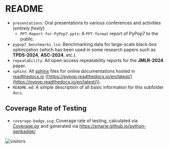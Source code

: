 # README

* `presentations`: Oral presentations to various conferences and activities (*entirely freely*)
  * `PPT-Report-for-PyPop7.pptx`: A `PPT-format` report of PyPop7 to the public.
* `pypop7_benchmarks_lso`: Benchmarking data for large-scale black-box optimization (which has
  been used in some research papers such as **TPDS-2024**, **ASC-2024**, etc.).
* `repeatability`: All open-access repeatability reports for the **JMLR-2024** paper.
* `sphinx`: All [sphinx](https://www.sphinx-doc.org/en/master/) files for online documentations
  hosted in [readthedocs.io](https://about.readthedocs.com/?ref=readthedocs.org)
  ([https://pypop.readthedocs.io/en/latest/](https://pypop.readthedocs.io/en/latest/)).
* `README.md`: A simple description of all basic information for this subfolder `docs`.

## Coverage Rate of Testing

* `coverage-badge.svg`: Coverage rate of testing, calculated via
  [Coverage.py](https://coverage.readthedocs.io/) and generated via
  https://smarie.github.io/python-genbadge/



![visitors](https://visitor-badge.laobi.icu/badge?page_id=Evolutionary-Intelligence.pypop)
